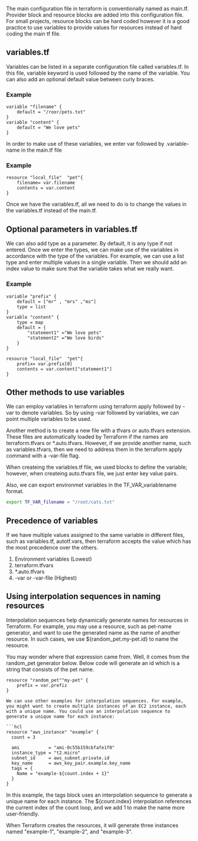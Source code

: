 The main configuration file in terraform is conventionally named as main.tf. Provider block and resource blocks are added into this configuration file.
For small projects, resource blocks can be hard coded however it is a good practice to use variables to provide values for resources instead of hard coding the main tf file.
## variables.tf
Variables can be listed in a separate configuration file called variables.tf. In this file, variable keyword is used followed by the name of the variable. You can also add an optional default value between curly braces.

### Example

```hcl
variable "filename" {
    default = "/roor/pets.txt"
}
variable "content" {
    default = "We love pets"
}
```

In order to make use of these variables, we enter var followed by .variable-name in the main.tf file

### Example

```hcl
resource "local_file"  "pet"{
    filename= var.filename
    contents = var.content
}

```
Once we have the variables.tf, all we need to do is to change the values in the variables.tf instead of the main.tf.

## Optional parameters in variables.tf

We can also add type as a parameter. By default, it is any type if not entered. Once we enter the types, we can make use of the variables in accordance with the type of the variables. For example, we can use a list type and enter multiple values in a single variable. Then we should add an index value to make sure that the variable takes what we really want.

### Example

```hcl
variable "prefix" {
    default = ["mr" , "mrs" ,"ms"]
    type = list
}
variable "content" {
    type = map
    default = {
        "statement1" ="We love pets"
        "statement2" ="We love birds"
    }
}
```

```hcl
resource "local_file"  "pet"{
    prefix= var.prefix[0]
    contents = var.content["statement1"]
}

```

## Other methods to use variables

We can employ variables in terraform using terraform apply followed by -var to denote variables. So by using -var followed by variables, we can point multiple variables to be used.

Another method is to create a new file with a tfvars or auto.tfvars extension. These files are automatically loaded by Terraform if the names are terraform.tfvars or *.auto.tfvars. However, if we provide another name, such as variables.tfvars, then we need to address them in the terraform apply command with a -var-file flag.

When createing the variables.tf file, we used blocks to define the variable; however, when createing auto.tfvars file, we just enter key value pairs.

Also, we can export environmet variables in the TF_VAR_variablename format.

```bash
export TF_VAR_filename = "/root/cats.txt"
```

## Precedence of variables

If we have multiple values assigned to the same variable in different files, such as variables.tf, autotf.vars, then terraform accepts the value which has the most precedence over the others.


1. Environment variables (Lowest)
2. terraform.tfvars
3. *.auto.tfvars
4. -var or -var-file (Highest)


## Using interpolation sequences in naming resources

Interpolation sequences help dynamically generate names for resources in Terraform. For example, you may use a resource, such as pet-name generator, and want to use the generated name as the name of another resource. In such cases, we use ${random_pet.my-pet.id} to name the resource.

You may wonder where that expression came from. Well, it comes from the random_pet generator below. Below code will generate an id which is a string that consists of the pet name.

```hcl
resource "random_pet""my-pet" {
    prefix = var.prefiz
}

We can use other examples for interpolation sequences. For example, you might want to create multiple instances of an EC2 instance, each with a unique name. You could use an interpolation sequence to generate a unique name for each instance:

```hcl
resource "aws_instance" "example" {
  count = 3

  ami           = "ami-0c55b159cbfafe1f0"
  instance_type = "t2.micro"
  subnet_id     = aws_subnet.private.id
  key_name      = aws_key_pair.example.key_name
  tags = {
    Name = "example-${count.index + 1}"
  }
}
```
In this example, the tags block uses an interpolation sequence to generate a unique name for each instance. The ${count.index} interpolation references the current index of the count loop, and we add 1 to make the name more user-friendly.

When Terraform creates the resources, it will generate three instances named "example-1", "example-2", and "example-3".